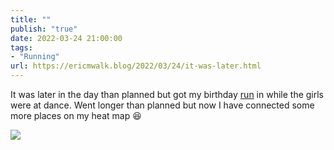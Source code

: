 ```yaml
---
title: ""
publish: "true"
date: 2022-03-24 21:00:00
tags:
- "Running"
url: https://ericmwalk.blog/2022/03/24/it-was-later.html
---
```

It was later in the day than planned but got my birthday [run](http://www.strava.com/activities/6877742259) in while the girls were at dance. Went longer than planned but now I have connected some more places on my heat map 😆

![](https://ericmwalk.blog/uploads/2022/fd78d9c370.jpg)